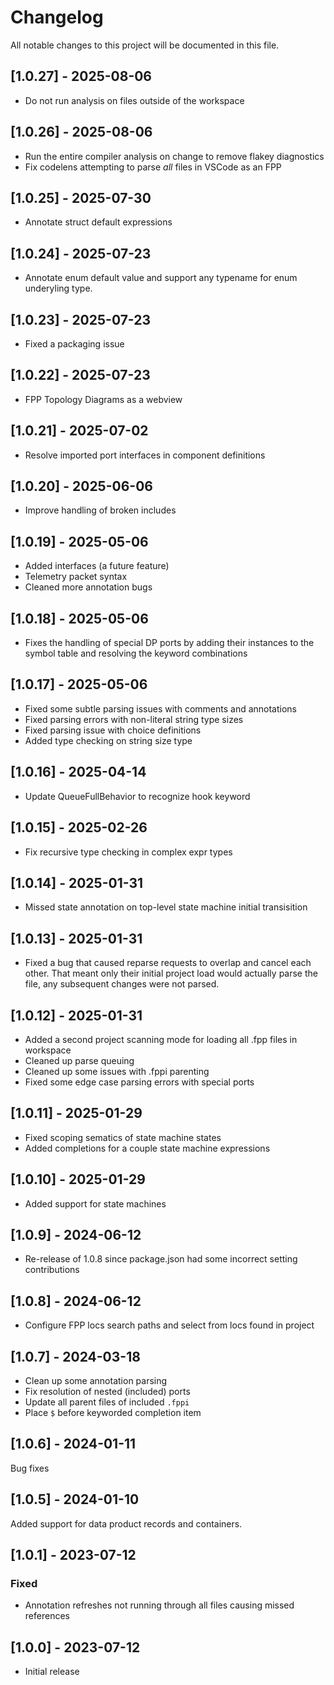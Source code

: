 # Changelog

All notable changes to this project will be documented in this file.

## [1.0.27] - 2025-08-06

- Do not run analysis on files outside of the workspace

## [1.0.26] - 2025-08-06

- Run the entire compiler analysis on change to remove flakey diagnostics
- Fix codelens attempting to parse _all_ files in VSCode as an FPP

## [1.0.25] - 2025-07-30

- Annotate struct default expressions

## [1.0.24] - 2025-07-23

- Annotate enum default value and support any typename for enum underyling type.

## [1.0.23] - 2025-07-23

- Fixed a packaging issue

## [1.0.22] - 2025-07-23

- FPP Topology Diagrams as a webview

## [1.0.21] - 2025-07-02

- Resolve imported port interfaces in component definitions

## [1.0.20] - 2025-06-06

- Improve handling of broken includes

## [1.0.19] - 2025-05-06

- Added interfaces (a future feature)
- Telemetry packet syntax
- Cleaned more annotation bugs

## [1.0.18] - 2025-05-06

- Fixes the handling of special DP ports by adding their instances to the symbol table and resolving the keyword combinations

## [1.0.17] - 2025-05-06

- Fixed some subtle parsing issues with comments and annotations
- Fixed parsing errors with non-literal string type sizes
- Fixed parsing issue with choice definitions
- Added type checking on string size type

## [1.0.16] - 2025-04-14

- Update QueueFullBehavior to recognize hook keyword

## [1.0.15] - 2025-02-26

- Fix recursive type checking in complex expr types

## [1.0.14] - 2025-01-31

- Missed state annotation on top-level state machine initial transisition

## [1.0.13] - 2025-01-31

- Fixed a bug that caused reparse requests to overlap and cancel each other. That meant only their initial project load would actually parse the file, any subsequent changes were not parsed.

## [1.0.12] - 2025-01-31

- Added a second project scanning mode for loading all .fpp files in workspace
- Cleaned up parse queuing
- Cleaned up some issues with .fppi parenting
- Fixed some edge case parsing errors with special ports

## [1.0.11] - 2025-01-29

- Fixed scoping sematics of state machine states
- Added completions for a couple state machine expressions

## [1.0.10] - 2025-01-29

- Added support for state machines

## [1.0.9] - 2024-06-12

- Re-release of 1.0.8 since package.json had some incorrect setting contributions

## [1.0.8] - 2024-06-12

- Configure FPP locs search paths and select from locs found in project

## [1.0.7] - 2024-03-18

- Clean up some annotation parsing
- Fix resolution of nested (included) ports
- Update all parent files of included `.fppi`
- Place `$` before keyworded completion item

## [1.0.6] - 2024-01-11

Bug fixes

## [1.0.5] - 2024-01-10

Added support for data product records and containers.

## [1.0.1] - 2023-07-12

### Fixed

- Annotation refreshes not running through all files causing missed references

## [1.0.0] - 2023-07-12

- Initial release
